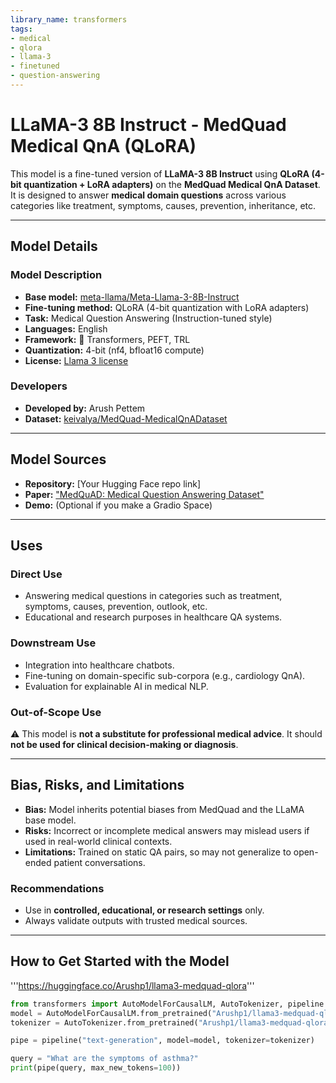 ```yaml
---
library_name: transformers
tags:
- medical
- qlora
- llama-3
- finetuned
- question-answering
---
```


# LLaMA-3 8B Instruct - MedQuad Medical QnA (QLoRA)

This model is a fine-tuned version of **LLaMA-3 8B Instruct** using **QLoRA (4-bit quantization + LoRA adapters)** on the **MedQuad Medical QnA Dataset**.  
It is designed to answer **medical domain questions** across various categories like treatment, symptoms, causes, prevention, inheritance, etc.

---

## Model Details

### Model Description
- **Base model:** [meta-llama/Meta-Llama-3-8B-Instruct](https://huggingface.co/meta-llama/Meta-Llama-3-8B-Instruct)  
- **Fine-tuning method:** QLoRA (4-bit quantization with LoRA adapters)  
- **Task:** Medical Question Answering (Instruction-tuned style)  
- **Languages:** English  
- **Framework:** 🤗 Transformers, PEFT, TRL  
- **Quantization:** 4-bit (nf4, bfloat16 compute)  
- **License:** [Llama 3 license](https://ai.meta.com/llama/license/)  

### Developers
- **Developed by:** Arush Pettem  
- **Dataset:** [keivalya/MedQuad-MedicalQnADataset](https://huggingface.co/datasets/keivalya/MedQuad-MedicalQnADataset)  

---

## Model Sources
- **Repository:** [Your Hugging Face repo link]  
- **Paper:** ["MedQuAD: Medical Question Answering Dataset"](https://academic.oup.com/database/article/doi/10.1093/database/bay068/5058107)  
- **Demo:** (Optional if you make a Gradio Space)  

---

## Uses

### Direct Use
- Answering medical questions in categories such as treatment, symptoms, causes, prevention, outlook, etc.  
- Educational and research purposes in healthcare QA systems.  

### Downstream Use
- Integration into healthcare chatbots.  
- Fine-tuning on domain-specific sub-corpora (e.g., cardiology QnA).  
- Evaluation for explainable AI in medical NLP.  

### Out-of-Scope Use
⚠️ This model is **not a substitute for professional medical advice**. It should **not be used for clinical decision-making or diagnosis**.  

---

## Bias, Risks, and Limitations
- **Bias:** Model inherits potential biases from MedQuad and the LLaMA base model.  
- **Risks:** Incorrect or incomplete medical answers may mislead users if used in real-world clinical contexts.  
- **Limitations:** Trained on static QA pairs, so may not generalize to open-ended patient conversations.  

### Recommendations
- Use in **controlled, educational, or research settings** only.  
- Always validate outputs with trusted medical sources.  

---

## How to Get Started with the Model
'''https://huggingface.co/Arushp1/llama3-medquad-qlora'''

```python
from transformers import AutoModelForCausalLM, AutoTokenizer, pipeline
model = AutoModelForCausalLM.from_pretrained("Arushp1/llama3-medquad-qlora")
tokenizer = AutoTokenizer.from_pretrained("Arushp1/llama3-medquad-qlora")

pipe = pipeline("text-generation", model=model, tokenizer=tokenizer)

query = "What are the symptoms of asthma?"
print(pipe(query, max_new_tokens=100))
